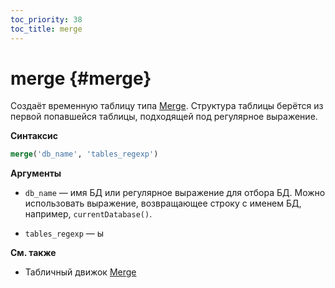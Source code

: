 ```yaml
---
toc_priority: 38
toc_title: merge
---
```


# merge {#merge}

Cоздаёт временную таблицу типа [Merge](../../engines/table-engines/special/merge.md). Структура таблицы берётся из первой попавшейся таблицы, подходящей под регулярное выражение.

**Синтаксис**

```sql
merge('db_name', 'tables_regexp')
```
**Аргументы**

- `db_name` — имя БД или регулярное выражение для отбора БД. Можно использовать выражение, возвращающее строку с именем БД, например, `currentDatabase()`. 

- `tables_regexp` — ы

**См. также**

-   Табличный движок [Merge](../../engines/table-engines/special/merge.md)
